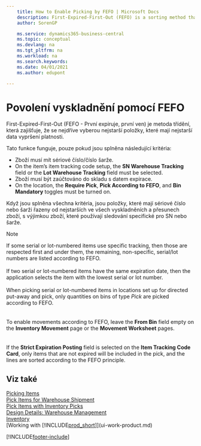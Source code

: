 ```yaml
---
    title: How to Enable Picking by FEFO | Microsoft Docs
    description: First-Expired-First-Out (FEFO) is a sorting method that ensures that the oldest items, those with the earliest expiration dates, are picked first.
    author: SorenGP

    ms.service: dynamics365-business-central
    ms.topic: conceptual
    ms.devlang: na
    ms.tgt_pltfrm: na
    ms.workload: na
    ms.search.keywords:
    ms.date: 04/01/2021
    ms.author: edupont

---
```

# Povolení vyskladnění pomocí FEFO
First-Expired-First-Out (FEFO - První expiruje, první ven) je metoda třídění, která zajišťuje, že se nejdříve vyberou nejstarší položky, které mají nejstarší data vypršení platnosti.

Tato funkce funguje, pouze pokud jsou splněna následující kritéria:

- Zboží musí mít sériové číslo/číslo šarže.
- On the item’s item tracking code setup, the **SN Warehouse Tracking** field or the **Lot Warehouse Tracking** field must be selected.
- Zboží musí být zaúčtováno do skladu s datem expirace.
- On the location, the **Require Pick**, **Pick According to FEFO**, and **Bin Mandatory** toggles must be turned on.

Když jsou splněna všechna kritéria, jsou položky, které mají sériové číslo nebo šarži řazeny od nejstarších ve všech vyskladněních a přesunech zboží,  s výjimkou zboží, které používají sledování specifické pro SN nebo šarže.

> [!NOTE]  
> If some serial or lot-numbered items use specific tracking, then those are respected first and under them, the remaining, non-specific, serial/lot numbers are listed according to FEFO.
> <br /><br />
> If two serial or lot-numbered items have the same expiration date, then the application selects the item with the lowest serial or lot number.
> <br /><br />
> When picking serial or lot-numbered items in locations set up for directed put-away and pick, only quantities on bins of type *Pick* are picked according to FEFO.  
> <br /><br />
> To enable movements according to FEFO, leave the **From Bin** field empty on the **Inventory Movement** page or the **Movement Worksheet** pages.  
> <br /><br />
> If the **Strict Expiration Posting** field is selected on the **Item Tracking Code Card**, only items that are not expired will be included in the pick, and the lines are sorted according to the FEFO principle.

## Viz také
[Picking Items](warehouse-pick-items.md)   
[Pick Items for Warehouse Shipment](warehouse-how-to-pick-items-for-warehouse-shipment.md)   
[Pick Items with Inventory Picks](warehouse-how-to-pick-items-with-inventory-picks.md)   
[Design Details: Warehouse Management](design-details-warehouse-management.md)  
[Inventory](inventory-manage-inventory.md)  
[Working with [!INCLUDE[prod_short](includes/prod_short.md)]](ui-work-product.md)


[!INCLUDE[footer-include](includes/footer-banner.md)]